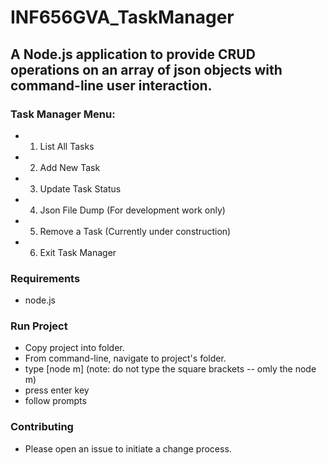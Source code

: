 # INF656GVA_TaskManager
## A Node.js application to provide CRUD operations on an array of json objects with command-line user interaction.
### Task Manager Menu:
- 1) List All Tasks
- 2) Add New Task
- 3) Update Task Status
- 4) Json File Dump (For development work only)
- 5) Remove a Task (Currently under construction)
- 6) Exit Task Manager 

### Requirements
- node.js

### Run Project
- Copy project into folder.
- From command-line, navigate to project's folder.
- type [node m] (note: do not type the square brackets -- omly the node m)
- press enter key
- follow prompts

### Contributing
- Please open an issue to initiate a change process.

